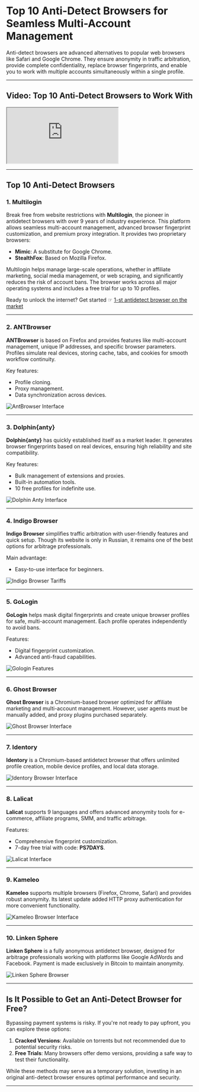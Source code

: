 # Top 10 Anti-Detect Browsers for Seamless Multi-Account Management

Anti-detect browsers are advanced alternatives to popular web browsers like Safari and Google Chrome. They ensure anonymity in traffic arbitration, provide complete confidentiality, replace browser fingerprints, and enable you to work with multiple accounts simultaneously within a single profile.

---

## Video: Top 10 Anti-Detect Browsers to Work With

<iframe src="https://www.youtube.com/embed/cA_cu4Utp8Q?feature=oembed" title="TOP 10 Antidetect browsers to work with"></iframe>

---

## Top 10 Anti-Detect Browsers

### 1. Multilogin  
Break free from website restrictions with **Multilogin**, the pioneer in antidetect browsers with over 9 years of industry experience. This platform allows seamless multi-account management, advanced browser fingerprint customization, and premium proxy integration. It provides two proprietary browsers:

- **Mimic**: A substitute for Google Chrome.
- **StealthFox**: Based on Mozilla Firefox.

Multilogin helps manage large-scale operations, whether in affiliate marketing, social media management, or web scraping, and significantly reduces the risk of account bans. The browser works across all major operating systems and includes a free trial for up to 10 profiles.  

Ready to unlock the internet? Get started ☞ [1-st antidetect browser on the market](https://bit.ly/multIlogin)

---

### 2. ANTBrowser  
**ANTBrowser** is based on Firefox and provides features like multi-account management, unique IP addresses, and specific browser parameters. Profiles simulate real devices, storing cache, tabs, and cookies for smooth workflow continuity.  

Key features:
- Profile cloning.
- Proxy management.
- Data synchronization across devices.  

![AntBrowser Interface](https://proxy-seller.com/upload/blog_imag_en/92/fa/e8ce2f93dc5805de298b2cba80b4bdc9.png)

---

### 3. Dolphin{anty}  
**Dolphin{anty}** has quickly established itself as a market leader. It generates browser fingerprints based on real devices, ensuring high reliability and site compatibility.  

Key features:
- Bulk management of extensions and proxies.
- Built-in automation tools.
- 10 free profiles for indefinite use.  

![Dolphin Anty Interface](https://proxy-seller.com/upload/medialibrary/e43/6ocal8b10npl8172plmb2v4qbohml41u.png)

---

### 4. Indigo Browser  
**Indigo Browser** simplifies traffic arbitration with user-friendly features and quick setup. Though its website is only in Russian, it remains one of the best options for arbitrage professionals.  

Main advantage:
- Easy-to-use interface for beginners.  

![Indigo Browser Tariffs](https://proxy-seller.com/upload/blog_imag_en/6b/ec/6c971a01d348d0f48919430f03c4f23c.png)

---

### 5. GoLogin  
**GoLogin** helps mask digital fingerprints and create unique browser profiles for safe, multi-account management. Each profile operates independently to avoid bans.  

Features:
- Digital fingerprint customization.
- Advanced anti-fraud capabilities.  

![Gologin Features](https://proxy-seller.com/upload/medialibrary/9b0/fskfexzwenn5whxikqmp8cgiea63t1q0.png)

---

### 6. Ghost Browser  
**Ghost Browser** is a Chromium-based browser optimized for affiliate marketing and multi-account management. However, user agents must be manually added, and proxy plugins purchased separately.  

![Ghost Browser Interface](https://proxy-seller.com/upload/blog_imag_en/16/7a/3d76a8f9da7ed417f6c02444914dfe5a.png)

---

### 7. Identory  
**Identory** is a Chromium-based antidetect browser that offers unlimited profile creation, mobile device profiles, and local data storage.  

![Identory Browser Interface](https://proxy-seller.com/upload/medialibrary/1c4/gki6qryq9f0req6xu2g2abqj2ro9kmfs.jpg)

---

### 8. Lalicat  
**Lalicat** supports 9 languages and offers advanced anonymity tools for e-commerce, affiliate programs, SMM, and traffic arbitrage.  

Features:
- Comprehensive fingerprint customization.
- 7-day free trial with code: **PS7DAYS**.  

![Lalicat Interface](https://proxy-seller.com/upload/medialibrary/5f7/k99eopzk9q6q73pyvclee8qiwdnkpj05.jpg)

---

### 9. Kameleo  
**Kameleo** supports multiple browsers (Firefox, Chrome, Safari) and provides robust anonymity. Its latest update added HTTP proxy authentication for more convenient functionality.  

![Kameleo Browser Interface](https://proxy-seller.com/upload/blog_imag_en/ed/5e/fd9496f71718d24ebc7f18888ef46e41.png)

---

### 10. Linken Sphere  
**Linken Sphere** is a fully anonymous antidetect browser, designed for arbitrage professionals working with platforms like Google AdWords and Facebook. Payment is made exclusively in Bitcoin to maintain anonymity.  

![Linken Sphere Browser](https://proxy-seller.com/upload/blog_imag_en/9f/31/02a0b7e8ce345aebefaf71d317382dc4.png)

---

## Is It Possible to Get an Anti-Detect Browser for Free?  

Bypassing payment systems is risky. If you're not ready to pay upfront, you can explore these options:
1. **Cracked Versions**: Available on torrents but not recommended due to potential security risks.
2. **Free Trials**: Many browsers offer demo versions, providing a safe way to test their functionality.  

While these methods may serve as a temporary solution, investing in an original anti-detect browser ensures optimal performance and security.

---
